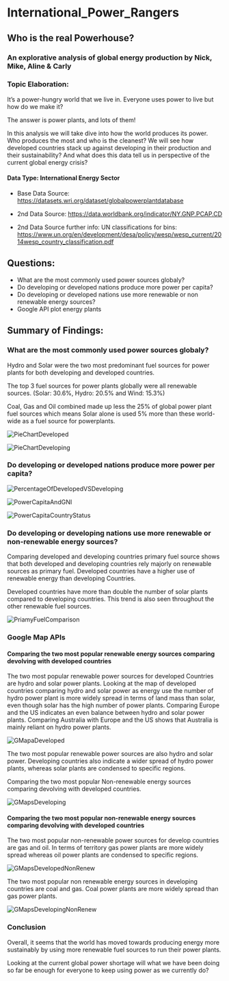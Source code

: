 # International_Power_Rangers

## Who is the real Powerhouse? 

### An explorative analysis of global energy production by Nick, Mike, Aline & Carly

### Topic Elaboration:
It’s a power-hungry world that we live in. Everyone uses power to live but how do we make it? 

The answer is power plants, and lots of them! 

In this analysis we will take dive into how the world produces its power. Who produces the most and who is the cleanest? We will see how developed countries stack up against developing in their production and their sustainability? And what does this data tell us in perspective of the current global energy crisis?


#### Data Type: International Energy Sector
* Base Data Source: https://datasets.wri.org/dataset/globalpowerplantdatabase

* 2nd Data Source: https://data.worldbank.org/indicator/NY.GNP.PCAP.CD 
* 2nd Data Source further info: UN classifications for bins: https://www.un.org/en/development/desa/policy/wesp/wesp_current/2014wesp_country_classification.pdf


## Questions:

  * What are the most commonly used power sources globaly?
  * Do developing or developed nations produce more power per capita?
  * Do developing or developed nations use more renewable or non renewable energy sources?
  * Google API plot energy plants


## Summary of Findings:

### What are the most commonly used power sources globaly?
Hydro and Solar were the two most predominant fuel sources for power plants for both developing and developed countries.

The top 3 fuel sources for power plants globally were all renewable sources.  (Solar: 30.6%, Hydro: 20.5% and Wind: 15.3%)

Coal, Gas and Oil combined made up less the 25% of global power plant fuel sources which means Solar alone is used 5% more than these world-wide as a fuel source for powerplants.


![PieChartDeveloped](Final_Visualizations/Developed%20PieChart.png)

![PieChartDeveloping](Final_Visualizations/Developing%20PieChart.png)


### Do developing or developed nations produce more power per capita?


![PercentageOfDevelopedVSDeveloping](Final_Visualizations/PercentageOfDevelopedVsDevelopingCountries.png)

![PowerCapitaAndGNI](Final_Visualizations/PowerCapacityAndGNIRelationship.png)

![PowerCapitaCountryStatus](Final_Visualizations/PowerCapacityCountryStatusOutliers.png)

### Do developing or developing nations use more renewable or non-renewable energy sources?

Comparing developed and developing countries primary fuel source shows that both developed and developing countries rely majorly on renewable sources as primary fuel. Developed countries have a higher use of renewable energy than developing Countries.

Developed countries have more than double the number of solar plants compared to developing countries. This trend is also seen throughout the other renewable fuel sources.

![PriamyFuelComparison](Final_Visualizations/Primary%20Fuel%20Comparison%20Chart.png)


### Google Map APIs

#### Comparing the two most popular renewable energy sources comparing devolving with developed countries

The two most popular renewable power sources for developed Countries are hydro and solar power plants. Looking at the map of developed countries comparing hydro and solar power as energy use the number of hydro power plant is more widely spread in terms of land mass than solar, even though solar has the high number of power plants. Comparing Europe and the US indicates an even balance between hydro and solar power plants. Comparing Australia with Europe and the US shows that Australia is mainly reliant on hydro power plants.

![GMapaDeveloped](Final_Visualizations/GMapsDeveloped_mostPop1.png)

The two most popular renewable power sources are also hydro and solar power. Developing countries also indicate a wider spread of hydro power plants, whereas solar plants are condensed to specific regions.

Comparing the two most popular Non-renewable energy sources comparing devolving with developed countries.

![GMapsDeveloping](Final_Visualizations/GMapsDeveloping_mostPop1.png)


#### Comparing the two most popular non-renewable energy sources comparing devolving with developed countries

The two most popular non-renewable power sources for develop countries are gas and oil. In terms of territory gas power plants are more widely spread whereas oil power plants are condensed to specific regions.

![GMapsDevelopedNonRenew](Final_Visualizations/GMapsDeveloped_mostPop_NonRenew1.png)

The two most popular non renewable energy sources in developing countries are coal and gas. Coal power plants are more widely spread than gas power plants.

![GMapsDevelopingNonRenew](Final_Visualizations/GMapsDeveloping_mostPop_NonRenew1.png)


### Conclusion

Overall, it seems that the world has moved towards producing energy more sustainably by using more renewable fuel sources to run their power plants. 

Looking at the current global power shortage will what we have been doing so far be enough for everyone to keep using power as we currently do?
